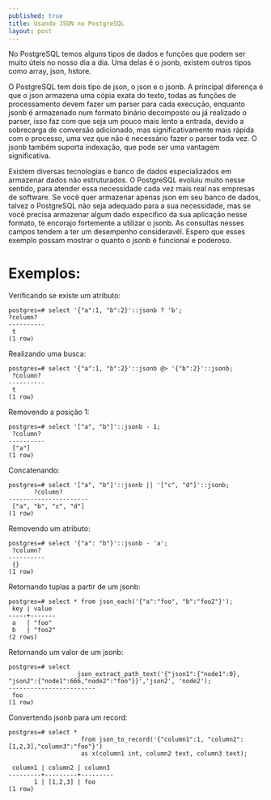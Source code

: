 ```yaml
---
published: true
title: Usando JSON no PostgreSQL
layout: post
---
```

No PostgreSQL temos alguns tipos de dados e funções que podem ser muito úteis no nosso dia a dia. Uma delas é o jsonb, existem outros tipos como array, json, hstore. 

O PostgreSQL tem dois tipo de json, o json e o jsonb. A principal diferença é que o json armazena uma cópia exata do texto, todas as funções de processamento devem fazer um parser para cada execução, enquanto jsonb é armazenado num formato binário decomposto ou já realizado o parser, isso faz com que seja um pouco mais lento a entrada, devido a sobrecarga de conversão adicionado, mas significativamente mais rápida com o processo, uma vez que não é necessário fazer o parser toda vez. O jsonb também suporta indexação, que pode ser uma vantagem significativa.

Existem diversas tecnologias e banco de dados especializados em armazenar dados não estruturados. O PostgreSQL evoluiu muito nesse sentido, para atender essa necessidade cada vez mais real nas empresas de software. Se você quer armazenar apenas json em seu banco de dados, talvez o PostgreSQL não seja adequado para a sua necessidade, mas se você precisa armazenar algum dado especifico da sua aplicação nesse formato, te encorajo fortemente a utilizar o jsonb. As consultas nesses campos tendem a ter um desempenho consideravél. Espero que esses exemplo possam mostrar o quanto o jsonb é funcional e poderoso.

# Exemplos:

Verificando se existe um atributo:

```
postgres=# select '{"a":1, "b":2}'::jsonb ? 'b';
?column? 
----------
 t
(1 row)
```


Realizando uma busca:

``` 
postgres=# select '{"a":1, "b":2}'::jsonb @> '{"b":2}'::jsonb;
 ?column? 
----------
 t
(1 row)
```

Removendo a posição 1:

```
postgres=# select '["a", "b"]'::jsonb - 1;
 ?column? 
----------
 ["a"]
(1 row)
```

Concatenando:

```
postgres=# select '["a", "b"]'::jsonb || '["c", "d"]'::jsonb;
       ?column?       
----------------------
 ["a", "b", "c", "d"]
(1 row)
```

Removendo um atributo: 

```
postgres=# select '{"a": "b"}'::jsonb - 'a';
 ?column? 
----------
 {}
(1 row)
```

Retornando tuplas a partir de um jsonb:

```
postgres=# select * from json_each('{"a":"foo", "b":"foo2"}');
 key | value 
-----+-------
 a   | "foo"
 b   | "foo2"
(2 rows)
```

Retornando um valor de um jsonb:

```
postgres=# select 
                   json_extract_path_text('{"json1":{"node1":0}, "json2":{"node1":666,"node2":"foo"}}','json2', 'node2');
------------------------
 foo
(1 row)
```

Convertendo jsonb para um record:

```
postgres=# select * 
                    from json_to_record('{"column1":1, "column2":[1,2,3],"column3":"foo"}') 
                    as x(column1 int, column2 text, column3 text);

 column1 | column2 | column3 
---------+---------+---------
       1 | [1,2,3] | foo
(1 row)
```
